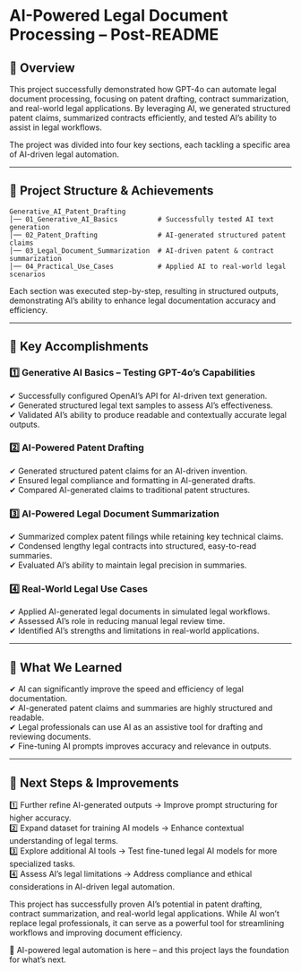 # AI-Powered Legal Document Processing – Post-README  

## 📌 Overview  
This project successfully demonstrated how GPT-4o can automate legal document processing, focusing on patent drafting, contract summarization, and real-world legal applications. By leveraging AI, we generated structured patent claims, summarized contracts efficiently, and tested AI’s ability to assist in legal workflows.  

The project was divided into four key sections, each tackling a specific area of AI-driven legal automation.  

---  

## 🔹 Project Structure & Achievements  
```
Generative_AI_Patent_Drafting
│── 01_Generative_AI_Basics          # Successfully tested AI text generation  
│── 02_Patent_Drafting               # AI-generated structured patent claims  
│── 03_Legal_Document_Summarization  # AI-driven patent & contract summarization  
│── 04_Practical_Use_Cases           # Applied AI to real-world legal scenarios  
```  

Each section was executed step-by-step, resulting in structured outputs, demonstrating AI’s ability to enhance legal documentation accuracy and efficiency.  

---  

## 🔹 Key Accomplishments  

### 1️⃣ Generative AI Basics – Testing GPT-4o’s Capabilities  
✔ Successfully configured OpenAI’s API for AI-driven text generation.  
✔ Generated structured legal text samples to assess AI’s effectiveness.  
✔ Validated AI’s ability to produce readable and contextually accurate legal outputs.  

### 2️⃣ AI-Powered Patent Drafting  
✔ Generated structured patent claims for an AI-driven invention.  
✔ Ensured legal compliance and formatting in AI-generated drafts.  
✔ Compared AI-generated claims to traditional patent structures.  

### 3️⃣ AI-Powered Legal Document Summarization  
✔ Summarized complex patent filings while retaining key technical claims.  
✔ Condensed lengthy legal contracts into structured, easy-to-read summaries.  
✔ Evaluated AI’s ability to maintain legal precision in summaries.  

### 4️⃣ Real-World Legal Use Cases  
✔ Applied AI-generated legal documents in simulated legal workflows.  
✔ Assessed AI’s role in reducing manual legal review time.  
✔ Identified AI’s strengths and limitations in real-world applications.  

---  

## 🔹 What We Learned  
✔ AI can significantly improve the speed and efficiency of legal documentation.  
✔ AI-generated patent claims and summaries are highly structured and readable.  
✔ Legal professionals can use AI as an assistive tool for drafting and reviewing documents.  
✔ Fine-tuning AI prompts improves accuracy and relevance in outputs.  

---  

## 🔹 Next Steps & Improvements  
1️⃣ Further refine AI-generated outputs → Improve prompt structuring for higher accuracy.  
2️⃣ Expand dataset for training AI models → Enhance contextual understanding of legal terms.  
3️⃣ Explore additional AI tools → Test fine-tuned legal AI models for more specialized tasks.  
4️⃣ Assess AI’s legal limitations → Address compliance and ethical considerations in AI-driven legal automation.  

This project has successfully proven AI’s potential in patent drafting, contract summarization, and real-world legal applications. While AI won’t replace legal professionals, it can serve as a powerful tool for streamlining workflows and improving document efficiency.  

🚀 AI-powered legal automation is here – and this project lays the foundation for what’s next.